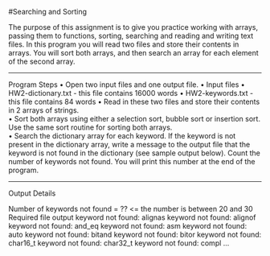 #Searching and Sorting

The purpose of this assignment is to give you practice working with arrays, passing them to functions, sorting, searching and reading and writing text files.
In this program you will read two files and store their contents in arrays.  You will sort both arrays, and then search an array for each element of the second array.
________________________________________
Program Steps
•	Open two input files and one output file.
•	Input files
•	HW2-dictionary.txt - this file contains 16000 words
•	HW2-keywords.txt - this file contains 84 words
•	Read in these two files and store their contents in 2 arrays of strings.  
•	Sort both arrays using either a selection sort, bubble sort or insertion sort.  Use the same sort routine for sorting both arrays.  
•	Search the dictionary array for each keyword.  If the keyword is not present in the dictionary array, write a message to the output file that the keyword is not found in the dictionary (see sample output below).  Count the number of keywords not found.  You will print this number at the end of the program.
________________________________________
Output Details

Number of keywords not found = ??   <= the number is between 20 and 30
Required file output
keyword not found: alignas
keyword not found: alignof
keyword not found: and_eq
keyword not found: asm
keyword not found: auto
keyword not found: bitand
keyword not found: bitor
keyword not found: char16_t
keyword not found: char32_t
keyword not found: compl
...

